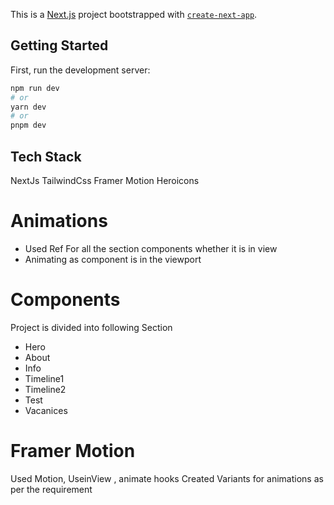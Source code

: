 This is a [Next.js](https://nextjs.org/) project bootstrapped with [`create-next-app`](https://github.com/vercel/next.js/tree/canary/packages/create-next-app).

## Getting Started

First, run the development server:

```bash
npm run dev
# or
yarn dev
# or
pnpm dev
```

## Tech Stack

NextJs
TailwindCss
Framer Motion
Heroicons


# Animations

* Used Ref For all the section components whether it is in view
* Animating as component is in the viewport


# Components

Project is divided into following Section
* Hero
* About
* Info
* Timeline1
* Timeline2
* Test
* Vacanices

# Framer Motion

Used Motion, UseinView , animate hooks 
Created Variants for animations as per the requirement